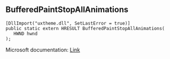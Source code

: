 ## BufferedPaintStopAllAnimations

```
[DllImport("uxtheme.dll", SetLastError = true)]
public static extern HRESULT BufferedPaintStopAllAnimations(
   HWND hwnd
);
```

Microsoft documentation: [Link](https://docs.microsoft.com/en-us/windows/win32/api/uxtheme/nf-uxtheme-bufferedpaintstopallanimations)
